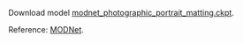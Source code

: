 Download model [modnet_photographic_portrait_matting.ckpt](https://drive.google.com/drive/folders/1umYmlCulvIFNaqPjwod1SayFmSRHziyR?usp=sharing).

Reference: [MODNet](https://github.com/ZHKKKe/MODNet).